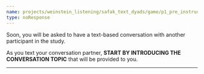 ```yaml
---
name: projects/weinstein_listening/safak_text_dyads/game/p1_pre_instructions.md
type: noResponse
---
```


Soon, you will be asked to have a text-based conversation with another participant in the study.

As you text your conversation partner, **START BY INTRODUCING THE CONVERSATION TOPIC** that will be provided to you.

---
